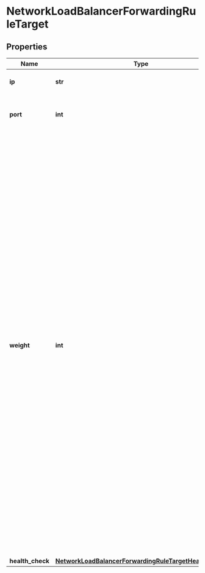 # NetworkLoadBalancerForwardingRuleTarget

## Properties
| Name | Type | Description | Notes |
| ------------ | ------------- | ------------- | ------------- |
| **ip** | **str** | IP of a balanced target VM |  |
| **port** | **int** | Port of the balanced target service. (range: 1 to 65535) |  |
| **weight** | **int** | Weight parameter is used to adjust the target VM&#39;s weight relative to other target VMs. All target VMs will receive a load proportional to their weight relative to the sum of all weights, so the higher the weight, the higher the load. The default weight is 1, and the maximal value is 256. A value of 0 means the target VM will not participate in load-balancing but will still accept persistent connections. If this parameter is used to distribute the load according to target VM&#39;s capacity, it is recommended to start with values which can both grow and shrink, for instance between 10 and 100 to leave enough room above and below for later adjustments. |  |
| **health_check** | [**NetworkLoadBalancerForwardingRuleTargetHealthCheck**](NetworkLoadBalancerForwardingRuleTargetHealthCheck.md) |  | [optional]  |


